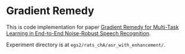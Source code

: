 # Gradient Remedy

This is code implementation for paper [Gradient Remedy for Multi-Task Learning in End-to-End Noise-Robust Speech Recognition](https://arxiv.org/abs/2302.11362).

Experiment directory is at `egs2/rats_chA/asr_with_enhancement/`.
